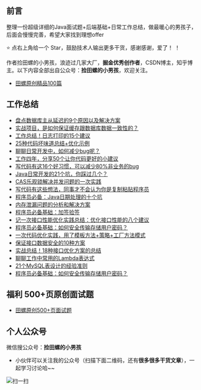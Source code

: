 ## 前言

整理一份超级详细的Java面试题+后端基础+日常工作总结，做最暖心的男孩子，后面会慢慢完善，希望大家找到理想offer 

⭐ 点右上角给一个 Star，鼓励技术人输出更多干货，感谢感谢，爱了！ ！

作者捡田螺的小男孩，浪迹过几家大厂，**掘金优秀创作者**，CSDN博主，知乎博主。以下内容全部出自公众号：**捡田螺的小男孩**，欢迎关注。

- [田螺原创精品100篇](https://mp.weixin.qq.com/s?__biz=Mzg3NzU5NTIwNg==&amp;mid=2247497536&amp;idx=1&amp;sn=3ac9934f607d79e51457fd01f4c8a4ef&amp;chksm=cf222869f855a17fc30c744e5b7ccdeca407f3b7ddcca46bae1c93b1436ffc6fe417ccb8aef4&token=1990771297&lang=zh_CN#rd)

## 工作总结

- [盘点数据库主从延迟的9个原因以及解决方案](https://mp.weixin.qq.com/s/aT7YjsTrM_dhDbddr8TSjg?token=528541177&lang=zh_CN)
- [实战项目，是如何保证缓存跟数据库数据一致性的？](https://mp.weixin.qq.com/s/UVHMeFDO4NYTnSwHZc9f1A?token=528541177&lang=zh_CN)
- [工作总结！日志打印的15个建议](https://mp.weixin.qq.com/s?__biz=Mzg3NzU5NTIwNg==&mid=2247494838&idx=1&sn=cdb15fd346bddf3f8c1c99f0efbd67d8&chksm=cf22339ff855ba891616c79d4f4855e228e34a9fb45088d7acbe421ad511b8d090a90f5b019f&token=162724582&lang=zh_CN&scene=21#wechat_redirect)
- [25种代码坏味道总结+优化示例](https://mp.weixin.qq.com/s?__biz=Mzg3NzU5NTIwNg==&mid=2247490148&idx=1&sn=00a181bf74313f751b3ea15ebc303545&chksm=cf21c54df8564c5bc5b4600fce46619f175f7ae557956f449629c470a08e20580feef4ea8d53&token=162724582&lang=zh_CN&scene=21#wechat_redirect)
- [聊聊日常开发中，如何减少bug呢？](https://mp.weixin.qq.com/s?__biz=Mzg3NzU5NTIwNg==&mid=2247490662&idx=1&sn=d38a090611af7f64ee3c6a31331d5228&chksm=cf21c34ff8564a59e505e6edf3065a0fc506c6d2c96f492c8d8873cd46dedbe0704e43cb9c2e&token=1990771297&lang=zh_CN#rd)
- [工作四年，分享50个让你代码更好的小建议](https://mp.weixin.qq.com/s?__biz=Mzg3NzU5NTIwNg==&mid=2247488708&idx=1&sn=6e2e0a740f5d42a59641487a0bf1e3bf&chksm=cf21cbedf85642fbb485fa1c7bf9af21923d8503f2542b6f8283ce79ddc683f7d9e45da83100&token=162724582&lang=zh_CN&scene=21#wechat_redirect)
- [写代码有这16个好习惯，可以减少80%非业务的bug](https://mp.weixin.qq.com/s?__biz=Mzg3NzU5NTIwNg==&mid=2247488097&idx=1&sn=eaca1f92ca3ccd9de00dbc4ef3e4029a&chksm=cf21cd48f856445e4cc24c1f8bcf18d1479bad0a37a87a2fb70717d8a4e65dcf7b4d5f83d24f&token=162724582&lang=zh_CN&scene=21#wechat_redirect)
- [Java日常开发的21个坑，你踩过几个？](https://mp.weixin.qq.com/s?__biz=Mzg3NzU5NTIwNg==&mid=2247488115&idx=1&sn=bdd4a4ca36bc7ea902106d058e8537fb&chksm=cf21cd5af856444cb36af600705615454b0aaa2b289b97ddb52d594556ac07a1915b73ecce19&token=162724582&lang=zh_CN&scene=21#wechat_redirect)
- [CAS乐观锁解决并发问题的一次实践](https://mp.weixin.qq.com/s?__biz=Mzg3NzU5NTIwNg==&mid=2247487937&idx=1&sn=206a37bf6d6a7aa1d05674c479ed7a72&chksm=cf21cee8f85647fe7a082049a41c0f640f54976d2cdf4302b24c5517ca42b854eb84b13ece10&token=1990771297&lang=zh_CN#rd)
- [写代码有这些想法，同事才不会认为你是复制粘贴程序员](https://mp.weixin.qq.com/s?__biz=Mzg3NzU5NTIwNg==&mid=2247487961&idx=1&sn=e646231067968d9f58e6665914293f9a&chksm=cf21cef0f85647e6f3ff2feece004ac3bd979e37fe45103c88d0f299dfe632a5cf6dd547c1d9&token=162724582&lang=zh_CN&scene=21#wechat_redirect)
- [程序员必备：Java日期处理的十个坑](https://mp.weixin.qq.com/s?__biz=Mzg3NzU5NTIwNg==&mid=2247487973&idx=1&sn=0f713413098fb579e5f200b829f71e89&chksm=cf21ceccf85647da450765d79bf5943da551c3be950447063b9f8c77c21bf2a39b99387a949b&token=162724582&lang=zh_CN&scene=21#wechat_redirect)
- [内存泄漏问题的分析和解决方案](https://mp.weixin.qq.com/s?__biz=Mzg3NzU5NTIwNg==&mid=2247487986&idx=1&sn=d681a585ac489703788e3baa48eb9aa3&chksm=cf21cedbf85647cd23bbab9dfec63e6877f83c34efb19bd16075d5d90fea91d3f4a20fc77921&token=162724582&lang=zh_CN&scene=21#wechat_redirect)
- [程序员必备基础：加签验签](https://mp.weixin.qq.com/s?__biz=Mzg3NzU5NTIwNg==&mid=2247488022&idx=1&sn=70484a48173d36006c8db1dfb74ab64d&chksm=cf21cd3ff8564429a1205f6c1d78757faae543111c8461d16c71aaee092fe3e0fed870cc5e0e&token=162724582&lang=zh_CN&scene=21#wechat_redirect)
- [记一次接口性能优化实践总结：优化接口性能的八个建议](https://mp.weixin.qq.com/s?__biz=Mzg3NzU5NTIwNg==&mid=2247488004&idx=1&sn=00840efd9c0bd0a7f172b59eb2ca130f&chksm=cf21cd2df856443bf21d8e09cfe5c8452ecaf82e3c2210fca3b28829ded04defddcf63c0a59b&token=162724582&lang=zh_CN&scene=21#wechat_redirect)
- [程序员必备基础：如何安全传输存储用户密码？](https://mp.weixin.qq.com/s?__biz=Mzg3NzU5NTIwNg==&mid=2247488117&idx=1&sn=5d3d0eda0ed45f3f576e211de31ca3a9&chksm=cf21cd5cf856444af1407a94a2abf445265ca7c5f5855cfa1c223cb209e99040c7889621f231&token=162724582&lang=zh_CN&scene=21#wechat_redirect)
- [一次代码优化实践，用了模板方法+策略+工厂方法模式](https://mp.weixin.qq.com/s?__biz=Mzg3NzU5NTIwNg==&mid=2247488061&idx=1&sn=1d9ab7954b03521ab81ecf033c0e5e50&chksm=cf21cd14f8564402b213f0ef908bbdb0e12fed4b281c5803b8e539cacb1551654194becfb7d6&token=162724582&lang=zh_CN&scene=21#wechat_redirect)
- [保证接口数据安全的10种方案](https://mp.weixin.qq.com/s?__biz=Mzg3NzU5NTIwNg==&amp;mid=2247500285&amp;idx=1&amp;sn=7d0723f25d46e858859cfd79acb6fb9d&amp;chksm=cf221ed4f85597c2093f81baa5fdedc65817bf2d23a7951236836b0f54c2335695cbed61cd13&token=1990771297&lang=zh_CN#rd)
- [实战总结！18种接口优化方案的总结](https://mp.weixin.qq.com/s?__biz=MzkyMzU5Mzk1NQ==&amp;mid=2247506674&amp;idx=1&amp;sn=8b2914d9aafa334029495b029b69d0b6&amp;chksm=c1e0277ef697ae68e8c2bffe4bd7d9849be3165ef1a20286538f6a7569a6ba0879d517d55b87&token=337310304&lang=zh_CN#rd)
- [聊聊工作中常用的Lambda表达式](https://mp.weixin.qq.com/s?__biz=MzkyMzU5Mzk1NQ==&amp;mid=2247506654&amp;idx=1&amp;sn=4835e9f486e643765d4ad3b3fc93e079&amp;chksm=c1e02752f697ae442f62fc122d7604f4b01979f6d1665df414bb499fd8ba211335ebc503c368&token=337310304&lang=zh_CN#rd)
- [21个MySQL表设计的经验准则](https://mp.weixin.qq.com/s?__biz=MzkyMzU5Mzk1NQ==&amp;mid=2247506621&amp;idx=1&amp;sn=afca898cb461827054d706a92f9b9250&amp;chksm=c1e02731f697ae27a83e5637ee2184d1e26e5090caeaa58121d3cf5afab7d4d5832cac6d171a&token=337310304&lang=zh_CN#rd)
- [程序员必备基础：如何安全传输存储用户密码？](https://mp.weixin.qq.com/s?__biz=MzkyMzU5Mzk1NQ==&mid=2247506023&idx=1&sn=b96dde436c1c9fe4bda745ca5ca1b170&source=41#wechat_redirect)

## 福利 500+页原创面试题

- [田螺原创500+页面试题](https://mp.weixin.qq.com/s?__biz=Mzg3NzU5NTIwNg==&mid=2247499943&idx=1&sn=fe869c0a97a306e42830336fe74e17a6&chksm=cf221f8ef8559698781709bfbccbb85087286e48434905fb18bec3a3ec0af7329c2a1632c230&token=1990771297&lang=zh_CN#rd)


## 个人公众号

微信搜公众号：**捡田螺的小男孩**

- 小伙伴可以关注我的公众号（扫描下面二维码，还有**很多很多干货文章**），一起学习讨论哈~~

![扫一扫](https://user-images.githubusercontent.com/20244922/179399354-8a9fd2a8-42ba-4303-9ce5-04891e899e6d.png)

